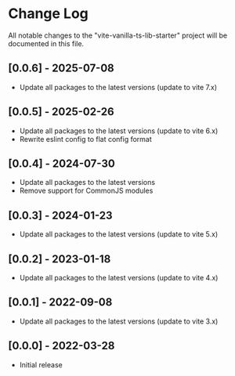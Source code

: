 # Change Log

All notable changes to the "vite-vanilla-ts-lib-starter" project will be documented in this file.

## [0.0.6] - 2025-07-08

- Update all packages to the latest versions (update to vite 7.x)

## [0.0.5] - 2025-02-26

- Update all packages to the latest versions (update to vite 6.x)
- Rewrite eslint config to flat config format

## [0.0.4] - 2024-07-30

- Update all packages to the latest versions
- Remove support for CommonJS modules

## [0.0.3] - 2024-01-23

- Update all packages to the latest versions (update to vite 5.x)

## [0.0.2] - 2023-01-18

- Update all packages to the latest versions (update to vite 4.x)

## [0.0.1] - 2022-09-08

- Update all packages to the latest versions (update to vite 3.x)

## [0.0.0] - 2022-03-28

- Initial release
